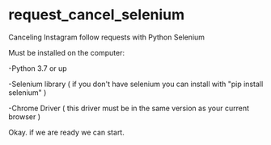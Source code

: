 # request_cancel_selenium
Canceling Instagram follow requests with Python Selenium


Must be installed on the computer:

-Python 3.7 or up
 
-Selenium library ( if you don't have selenium you can install with "pip install selenium" )

-Chrome Driver ( this driver must be in the same version as your current browser )

Okay. if we are ready we can start.
